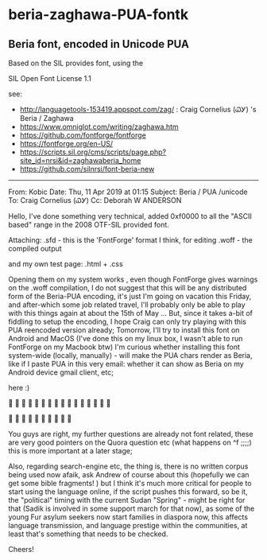 # beria-zaghawa-PUA-fontk
## Beria font, encoded in Unicode PUA

Based on the SIL provides font, using the

SIL Open Font License 1.1

see:
 * http://languagetools-153419.appspot.com/zag/ : Craig Cornelius (ᏇᎩ) 's Beria / Zaghawa
 * https://www.omniglot.com/writing/zaghawa.htm
 * https://github.com/fontforge/fontforge
 * https://fontforge.org/en-US/
 * https://scripts.sil.org/cms/scripts/page.php?site_id=nrsi&id=zaghawaberia_home
 * https://github.com/silnrsi/font-beria-new

----

From: Kobic
Date: Thu, 11 Apr 2019 at 01:15
Subject: Beria / PUA /unicode
To: Craig Cornelius (ᏇᎩ)
Cc: Deborah W ANDERSON


Hello,
I've done something very technical, added 0xf0000 to all the "ASCII based" range in the 2008 OTF-SIL provided font.

Attaching:
 .sfd - this is the 'FontForge' format I think, for editing
 .woff - the compiled output

and my own test page: .html + .css

Opening them on my system works , even though FontForge gives warnings on the .woff compilation,
I do not suggest that this will be any distributed form of the Beria-PUA encoding, it's just I'm going on vacation this Friday, and after-which some job related travel, I'll probably only be able to play with this things again at about the 15th of May ...
But, since it takes a-bit of fiddling to setup the encoding, I hope Craig can only try playing with this PUA reencoded version already;
Tomorrow, I'll try to install this font on Android and MacOS (I've done this on my linux box, I wasn't able to run FontForge on my Macbook btw)
I'm curious whether installing this font system-wide (locally, manually) - will make the PUA chars render as Beria, like if I paste PUA in this very email:
whether it can show as Beria on my Android device gmail client, etc;

here :)

󰁁 󰁂 󰁃 󰁄 󰁅 󰁆 󰁇 󰁈 󰁉 󰁊 󰁋 󰁌 󰁍 󰁎 󰁏 󰁐

 󰁡 󰁢 󰁣 󰁤 󰁥 󰁦 󰁧 󰁨 󰁩 󰁪

You guys are right, my further questions are already not font related, these are very good pointers on the Quora question etc (what happens on ^f ;;;;)
this is more important at a later stage;

Also, regarding search-engine etc, the thing is, there is no written corpus being used now afaik, ask Andrew of course about this (hopefully we can get some bible fragments! )
but I think it's much more critical for people to start using the language online, if the script pushes this forward, so be it, the "political" timing with the current Sudan "Spring" - might be right for that (Sadik is involved in some support march for that now), as some of the young Fur asylum seekers now start families in diaspora now, this affects language transmission, and language prestige within the communities, at least that's something that needs to be checked.

Cheers!
